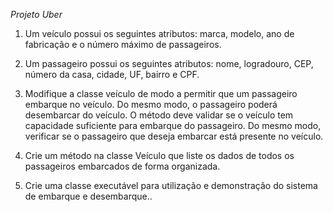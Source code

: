 *Projeto Uber*

1. Um veículo possui os seguintes atributos: marca, modelo, ano de fabricação e o número máximo
de passageiros.

2. Um passageiro possui os seguintes atributos: nome, logradouro, CEP, número da casa, cidade, UF, bairro e CPF.

3. Modifique a classe veículo de modo a permitir que um passageiro embarque no veículo. Do mesmo modo, o passageiro
poderá desembarcar do veículo. O método deve validar se o veículo tem capacidade suficiente para embarque do
passageiro. Do mesmo modo, verificar se o passageiro que deseja embarcar está presente no veículo.

4. Crie um método na classe Veículo que liste os dados de todos os passageiros embarcados de forma organizada.

5. Crie uma classe executável para utilização e demonstração do sistema de embarque e desembarque..